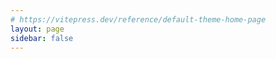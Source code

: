 ```yaml
---
# https://vitepress.dev/reference/default-theme-home-page
layout: page
sidebar: false
---
```


<script setup>
  import Charts from './components/benchmarks/charts.vue'
  </script>

<Charts />